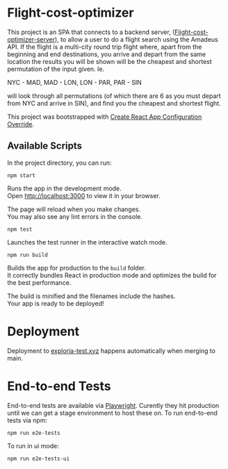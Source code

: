 # Flight-cost-optimizer

This project is an SPA that connects to a backend server, ([Flight-cost-optimizer-server](https://github.com/connororr/flight-cost-optimizer-server)),
to allow a user to do a flight search using the Amadeus API.
If the flight is a multi-city round trip flight where, apart from the beginning and end destinations, you arrive and depart from
the same location the results you will be shown will be the cheapest and shortest permutation of the input given. Ie.

NYC - MAD, MAD - LON, LON - PAR, PAR - SIN

will look through all permutations (of which there are 6 as you must depart from NYC and arrive in SIN), and find you the cheapest and shortest
flight.

This project was bootstrapped with [Create React App Configuration Override](https://github.com/dilanx/craco).

## Available Scripts

In the project directory, you can run:
```
npm start
```

Runs the app in the development mode.\
Open [http://localhost:3000](http://localhost:3000) to view it in your browser.

The page will reload when you make changes.\
You may also see any lint errors in the console.

```
npm test
```

Launches the test runner in the interactive watch mode.

```
npm run build
```

Builds the app for production to the `build` folder.\
It correctly bundles React in production mode and optimizes the build for the best performance.

The build is minified and the filenames include the hashes.\
Your app is ready to be deployed!

# Deployment

Deployment to [exploria-test.xyz](exploria-test.xyz) happens automatically when merging to main.

# End-to-end Tests

End-to-end tests are available via [Playwright](https://playwright.dev/). Curently they hit production
until we can get a stage environment to host these on. To run end-to-end tests via npm:

```
npm run e2e-tests
```

To run in ui mode:

```
npm run e2e-tests-ui
```